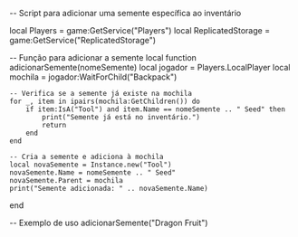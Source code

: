 -- Script para adicionar uma semente específica ao inventário

local Players = game:GetService("Players")
local ReplicatedStorage = game:GetService("ReplicatedStorage")

-- Função para adicionar a semente
local function adicionarSemente(nomeSemente)
    local jogador = Players.LocalPlayer
    local mochila = jogador:WaitForChild("Backpack")
    
    -- Verifica se a semente já existe na mochila
    for _, item in ipairs(mochila:GetChildren()) do
        if item:IsA("Tool") and item.Name == nomeSemente .. " Seed" then
            print("Semente já está no inventário.")
            return
        end
    end

    -- Cria a semente e adiciona à mochila
    local novaSemente = Instance.new("Tool")
    novaSemente.Name = nomeSemente .. " Seed"
    novaSemente.Parent = mochila
    print("Semente adicionada: " .. novaSemente.Name)
end

-- Exemplo de uso
adicionarSemente("Dragon Fruit")
